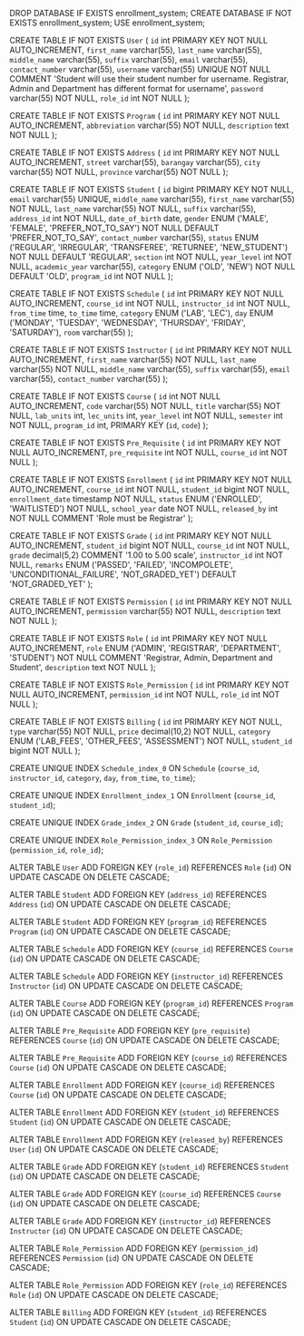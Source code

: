DROP DATABASE IF EXISTS enrollment_system;
CREATE DATABASE IF NOT EXISTS enrollment_system;
USE enrollment_system;

CREATE TABLE IF NOT EXISTS `User` (
  `id` int PRIMARY KEY NOT NULL AUTO_INCREMENT,
  `first_name` varchar(55),
  `last_name` varchar(55),
  `middle_name` varchar(55),
  `suffix` varchar(55),
  `email` varchar(55),
  `contact_number` varchar(55),
  `username` varchar(55) UNIQUE NOT NULL COMMENT 'Student will use their student number for username. Registrar, Admin and Department has different format for username',
  `password` varchar(55) NOT NULL,
  `role_id` int NOT NULL
);

CREATE TABLE IF NOT EXISTS `Program` (
  `id` int PRIMARY KEY NOT NULL AUTO_INCREMENT,
  `abbreviation` varchar(55) NOT NULL,
  `description` text NOT NULL
);

CREATE TABLE IF NOT EXISTS `Address` (
  `id` int PRIMARY KEY NOT NULL AUTO_INCREMENT,
  `street` varchar(55),
  `barangay` varchar(55),
  `city` varchar(55) NOT NULL,
  `province` varchar(55) NOT NULL
);

CREATE TABLE IF NOT EXISTS `Student` (
  `id` bigint PRIMARY KEY NOT NULL,
  `email` varchar(55) UNIQUE,
  `middle_name` varchar(55),
  `first_name` varchar(55) NOT NULL,
  `last_name` varchar(55) NOT NULL,
  `suffix` varchar(55),
  `address_id` int NOT NULL,
  `date_of_birth` date,
  `gender` ENUM ('MALE', 'FEMALE', 'PREFER_NOT_TO_SAY') NOT NULL DEFAULT 'PREFER_NOT_TO_SAY',
  `contact_number` varchar(55),
  `status` ENUM ('REGULAR', 'IRREGULAR', 'TRANSFEREE', 'RETURNEE', 'NEW_STUDENT') NOT NULL DEFAULT 'REGULAR',
  `section` int NOT NULL,
  `year_level` int NOT NULL,
  `academic_year` varchar(55),
  `category` ENUM ('OLD', 'NEW') NOT NULL DEFAULT 'OLD',
  `program_id` int NOT NULL
);

CREATE TABLE IF NOT EXISTS `Schedule` (
  `id` int PRIMARY KEY NOT NULL AUTO_INCREMENT,
  `course_id` int NOT NULL,
  `instructor_id` int NOT NULL,
  `from_time` time,
  `to_time` time,
  `category` ENUM ('LAB', 'LEC'),
  `day` ENUM ('MONDAY', 'TUESDAY', 'WEDNESDAY', 'THURSDAY', 'FRIDAY', 'SATURDAY'),
  `room` varchar(55)
);

CREATE TABLE IF NOT EXISTS `Instructor` (
  `id` int PRIMARY KEY NOT NULL AUTO_INCREMENT,
  `first_name` varchar(55) NOT NULL,
  `last_name` varchar(55) NOT NULL,
  `middle_name` varchar(55),
  `suffix` varchar(55),
  `email` varchar(55),
  `contact_number` varchar(55)
);

CREATE TABLE IF NOT EXISTS `Course` (
  `id` int NOT NULL AUTO_INCREMENT,
  `code` varchar(55) NOT NULL,
  `title` varchar(55) NOT NULL,
  `lab_units` int,
  `lec_units` int,
  `year_level` int NOT NULL,
  `semester` int NOT NULL,
  `program_id` int,
  PRIMARY KEY (`id`, `code`)
);

CREATE TABLE IF NOT EXISTS `Pre_Requisite` (
  `id` int PRIMARY KEY NOT NULL AUTO_INCREMENT,
  `pre_requisite` int NOT NULL,
  `course_id` int NOT NULL
);

CREATE TABLE IF NOT EXISTS `Enrollment` (
  `id` int PRIMARY KEY NOT NULL AUTO_INCREMENT,
  `course_id` int NOT NULL,
  `student_id` bigint NOT NULL,
  `enrollment_date` timestamp NOT NULL,
  `status` ENUM ('ENROLLED', 'WAITLISTED') NOT NULL,
  `school_year` date NOT NULL,
  `released_by` int NOT NULL COMMENT 'Role must be Registrar'
);

CREATE TABLE IF NOT EXISTS `Grade` (
  `id` int PRIMARY KEY NOT NULL AUTO_INCREMENT,
  `student_id` bigint NOT NULL,
  `course_id` int NOT NULL,
  `grade` decimal(5,2) COMMENT '1.00 to 5.00 scale',
  `instructor_id` int NOT NULL,
  `remarks` ENUM ('PASSED', 'FAILED', 'INCOMPOLETE', 'UNCONDITIONAL_FAILURE', 'NOT_GRADED_YET') DEFAULT 'NOT_GRADED_YET'
);

CREATE TABLE IF NOT EXISTS `Permission` (
  `id` int PRIMARY KEY NOT NULL AUTO_INCREMENT,
  `permission` varchar(55) NOT NULL,
  `description` text NOT NULL
);

CREATE TABLE IF NOT EXISTS `Role` (
  `id` int PRIMARY KEY NOT NULL AUTO_INCREMENT,
  `role` ENUM ('ADMIN', 'REGISTRAR', 'DEPARTMENT', 'STUDENT') NOT NULL COMMENT 'Registrar, Admin, Department and Student',
  `description` text NOT NULL
);

CREATE TABLE IF NOT EXISTS `Role_Permission` (
  `id` int PRIMARY KEY NOT NULL AUTO_INCREMENT,
  `permission_id` int NOT NULL,
  `role_id` int NOT NULL
);

CREATE TABLE IF NOT EXISTS `Billing` (
  `id` int PRIMARY KEY NOT NULL,
  `type` varchar(55) NOT NULL,
  `price` decimal(10,2) NOT NULL,
  `category` ENUM ('LAB_FEES', 'OTHER_FEES', 'ASSESSMENT') NOT NULL,
  `student_id` bigint NOT NULL
);

CREATE UNIQUE INDEX `Schedule_index_0` ON `Schedule` (`course_id`, `instructor_id`, `category`, `day`, `from_time`, `to_time`);

CREATE UNIQUE INDEX `Enrollment_index_1` ON `Enrollment` (`course_id`, `student_id`);

CREATE UNIQUE INDEX `Grade_index_2` ON `Grade` (`student_id`, `course_id`);

CREATE UNIQUE INDEX `Role_Permission_index_3` ON `Role_Permission` (`permission_id`, `role_id`);

ALTER TABLE `User` ADD FOREIGN KEY (`role_id`) REFERENCES `Role` (`id`) ON UPDATE CASCADE ON DELETE CASCADE;

ALTER TABLE `Student` ADD FOREIGN KEY (`address_id`) REFERENCES `Address` (`id`) ON UPDATE CASCADE ON DELETE CASCADE;

ALTER TABLE `Student` ADD FOREIGN KEY (`program_id`) REFERENCES `Program` (`id`) ON UPDATE CASCADE ON DELETE CASCADE;

ALTER TABLE `Schedule` ADD FOREIGN KEY (`course_id`) REFERENCES `Course` (`id`) ON UPDATE CASCADE ON DELETE CASCADE;

ALTER TABLE `Schedule` ADD FOREIGN KEY (`instructor_id`) REFERENCES `Instructor` (`id`) ON UPDATE CASCADE ON DELETE CASCADE;

ALTER TABLE `Course` ADD FOREIGN KEY (`program_id`) REFERENCES `Program` (`id`) ON UPDATE CASCADE ON DELETE CASCADE;

ALTER TABLE `Pre_Requisite` ADD FOREIGN KEY (`pre_requisite`) REFERENCES `Course` (`id`) ON UPDATE CASCADE ON DELETE CASCADE;

ALTER TABLE `Pre_Requisite` ADD FOREIGN KEY (`course_id`) REFERENCES `Course` (`id`) ON UPDATE CASCADE ON DELETE CASCADE;

ALTER TABLE `Enrollment` ADD FOREIGN KEY (`course_id`) REFERENCES `Course` (`id`) ON UPDATE CASCADE ON DELETE CASCADE;

ALTER TABLE `Enrollment` ADD FOREIGN KEY (`student_id`) REFERENCES `Student` (`id`) ON UPDATE CASCADE ON DELETE CASCADE;

ALTER TABLE `Enrollment` ADD FOREIGN KEY (`released_by`) REFERENCES `User` (`id`) ON UPDATE CASCADE ON DELETE CASCADE;

ALTER TABLE `Grade` ADD FOREIGN KEY (`student_id`) REFERENCES `Student` (`id`) ON UPDATE CASCADE ON DELETE CASCADE;

ALTER TABLE `Grade` ADD FOREIGN KEY (`course_id`) REFERENCES `Course` (`id`) ON UPDATE CASCADE ON DELETE CASCADE;

ALTER TABLE `Grade` ADD FOREIGN KEY (`instructor_id`) REFERENCES `Instructor` (`id`) ON UPDATE CASCADE ON DELETE CASCADE;

ALTER TABLE `Role_Permission` ADD FOREIGN KEY (`permission_id`) REFERENCES `Permission` (`id`) ON UPDATE CASCADE ON DELETE CASCADE;

ALTER TABLE `Role_Permission` ADD FOREIGN KEY (`role_id`) REFERENCES `Role` (`id`) ON UPDATE CASCADE ON DELETE CASCADE;

ALTER TABLE `Billing` ADD FOREIGN KEY (`student_id`) REFERENCES `Student` (`id`) ON UPDATE CASCADE ON DELETE CASCADE;